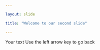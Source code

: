 ```yaml
---

layout: slide

title: "Welcome to our second slide"

---
```


Your text
Use the left arrow key to go back
